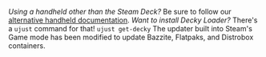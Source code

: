 *Using a handheld other than the Steam Deck?* Be sure to follow our [alternative handheld documentation](https://github.com/ublue-os/bazzite#alternative-handhelds).
*Want to install Decky Loader?* There's a `ujust` command for that! `ujust get-decky`
The updater built into Steam's Game mode has been modified to update Bazzite, Flatpaks, and Distrobox containers.